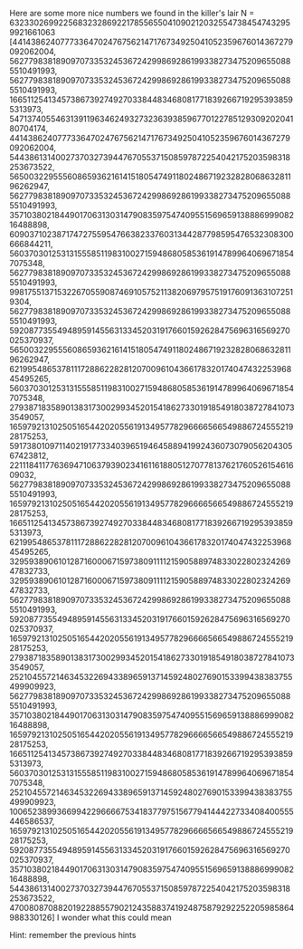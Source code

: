 Here are some more nice numbers we found in the killer's lair
N = 632330269922568323286922178556550410902120325547384547432959921661063
[441438624077733647024767562147176734925041052359676014367279092062004, 562779838189097073353245367242998692861993382734752096550885510491993, 562779838189097073353245367242998692861993382734752096550885510491993, 16651125413457386739274927033844834680817718392667192953938595313973, 547137405546313911963462493273236393859677012278512930920204180704174, 441438624077733647024767562147176734925041052359676014367279092062004, 544386131400273703273944767055371508597872254042175203598318253673522, 565003229555608659362161415180547491180248671923282806863281196262947, 562779838189097073353245367242998692861993382734752096550885510491993, 357103802184490170631303147908359754740955156965913888699908216488898, 609037102387174727559547663823376031344287798595476532308300666844211, 560370301253131555851198310027159486805853619147899640696718547075348, 562779838189097073353245367242998692861993382734752096550885510491993, 9981755137153226705590874691057521138206979575191760913631072519304, 562779838189097073353245367242998692861993382734752096550885510491993, 592087735549489591455631334520319176601592628475696316569270025370937, 565003229555608659362161415180547491180248671923282806863281196262947, 621995486537811172886228281207009610436617832017404743225396845495265, 560370301253131555851198310027159486805853619147899640696718547075348, 279387183589013831730029934520154186273301918549180387278410733549057, 165979213102505165442020556191349577829666656654988672455521928175253, 591738010971140219177334039651946458894199243607307905620430567423812, 221118411776369471063793902341611618805127077813762176052615461609032, 562779838189097073353245367242998692861993382734752096550885510491993, 165979213102505165442020556191349577829666656654988672455521928175253, 16651125413457386739274927033844834680817718392667192953938595313973, 621995486537811172886228281207009610436617832017404743225396845495265, 329593890610128716000671597380911112159058897483302280232426947832733, 329593890610128716000671597380911112159058897483302280232426947832733, 562779838189097073353245367242998692861993382734752096550885510491993, 592087735549489591455631334520319176601592628475696316569270025370937, 165979213102505165442020556191349577829666656654988672455521928175253, 279387183589013831730029934520154186273301918549180387278410733549057, 252104557214634532269433896591371459248027690153399438383755499909923, 562779838189097073353245367242998692861993382734752096550885510491993, 357103802184490170631303147908359754740955156965913888699908216488898, 165979213102505165442020556191349577829666656654988672455521928175253, 16651125413457386739274927033844834680817718392667192953938595313973, 560370301253131555851198310027159486805853619147899640696718547075348, 252104557214634532269433896591371459248027690153399438383755499909923, 100652389936699422966667534183779751567794144422733408400555446586537, 165979213102505165442020556191349577829666656654988672455521928175253, 592087735549489591455631334520319176601592628475696316569270025370937, 357103802184490170631303147908359754740955156965913888699908216488898, 544386131400273703273944767055371508597872254042175203598318253673522, 470080870882019228855790212435883741924875879292252205985864988330126]
I wonder what this could mean

Hint: remember the previous hints